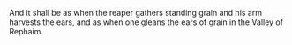 And it shall be as when the reaper gathers standing grain and his arm harvests the ears, and as when one gleans the ears of grain in the Valley of Rephaim.
